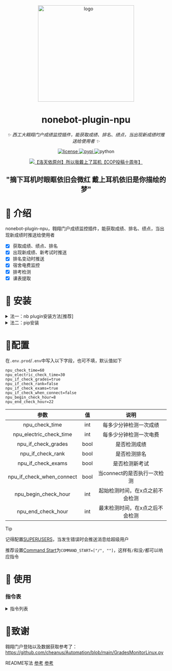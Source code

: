 <!-- markdownlint-disable MD033 MD036 MD041 -->

<div align="center">
<a href="https://v2.nonebot.dev/store">
    <img src="./images/NoneBotPlugin.svg" width="300" alt="logo">
</a>

# nonebot-plugin-npu

_✨ 西工大翱翔门户成绩监控插件，能获取成绩、排名、绩点，当出现新成绩时推送给使用者 ✨_

</div>

<p align="center">
  <a href="https://github.com/qllokirin/nonebot-plugin-npu/blob/master/LICENSE">
    <img src="https://img.shields.io/github/license/qllokirin/nonebot-plugin-npu.svg" alt="license">
  </a>
  <a href="https://pypi.python.org/pypi/nonebot-plugin-npu">
    <img src="https://img.shields.io/pypi/v/nonebot-plugin-npu.svg" alt="pypi">
  </a>
  <img src="https://img.shields.io/badge/python-3.9+-blue.svg" alt="python">
</p>
<p align="center">
  <a href="https://www.bilibili.com/video/BV1ga411T7mv">
    <img src="images/headset.jpg" alt="【洛天依原创】所以我戴上了耳机【COP投稿十周年】">
  </a>
</p>
<h2 align="center">"摘下耳机时眼眶依旧会微红
戴上耳机依旧是你描绘的梦"
</h2>

# 📖 介绍

nonebot-plugin-npu，翱翔门户成绩监控插件，能获取成绩、排名、绩点，当出现新成绩时推送给使用者

- [x] 获取成绩、绩点、排名
- [x] 出现新成绩、新考试时推送
- [x] 排名变动时推送
- [x] 宿舍电费监控
- [x] 排考检测
- [x] 课表提取

# 🔔 安装

<details>
<summary>法一：nb plugin安装方法[推荐]</summary>

安装插件

```
nb plugin install nonebot-plugin-npu
```

安装wkhtmltopdf

```
打开https://wkhtmltopdf.org/downloads.html安装
```

</details>

<details>
<summary>法二：pip安装</summary>

* 1.激活python环境

  ```
  .\.venv\Scripts\activate   				(Windows)
  source \.venv\Scripts\activate			(Ubuntu)
  ```

* 2.安装

  ```
  pip install nonebot-plugin-npu
  ```
  
* 3.安装wkhtmltopdf

  ```
  打开https://wkhtmltopdf.org/downloads.html安装
  ```
  

打开 nonebot2 项目根目录下的 `pyproject.toml` 文件, 在 `[tool.nonebot]` 部分追加写入

```
plugins = ["nonebot-plugin-npu"]
```

</details>


# 📣配置

在`.env.prod`/`.env`中写入以下字段，也可不填，默认值如下

```
npu_check_time=60
npu_electric_check_time=30
npu_if_check_grades=true
npu_if_check_rank=false
npu_if_check_exams=true
npu_if_check_when_connect=false
npu_begin_check_hour=8
npu_end_check_hour=22
```

|        参数         |  值  |          说明          |
| :-----------------: | :--: | :--------------------: |
|   npu_check_time    | int  | 每多少分钟检测一次成绩 |
|   npu_electric_check_time    | int  | 每多少分钟检测一次电费 |
| npu_if_check_grades | bool |      是否检测成绩      |
|  npu_if_check_rank  | bool |      是否检测排名      |
| npu_if_check_exams  | bool |     是否检测新考试     |
| npu_if_check_when_connect  | bool |     当connect的是否执行一次检测     |
| npu_begin_check_hour | int | 起始检测时间，在x点之前不会检测 |
| npu_end_check_hour | int | 最末检测时间，在x点之后不会检测 |

> [!TIP]
>
> 记得配置[SUPERUSERS](https://nonebot.dev/docs/appendices/config#superusers)，当发生错误时会推送消息给超级用户
>
> 推荐设置[Command Start](https://nonebot.dev/docs/appendices/config#command-start-%E5%92%8C-command-separator)为`COMMAND_START=["/", ""]`，这样有`/`和没`/`都可以响应指令

# 🎉 使用

### 指令表

<details>
<summary>指令列表</summary>

|         指令          |   范围    |                           说明                           |           示例           |
| :-------------------: | :-------: | :------------------------------------------------------: | :----------------------: |
|       **/翱翔**       | 私聊/艾特 |                       登陆翱翔门户                       |   ![](images/翱翔.png)   |
|       /翱翔成绩       | 私聊/艾特 |                     获取本学期的成绩                     | ![](images/翱翔成绩.png) |
|       /翱翔排名       | 私聊/艾特 |                       获取排名信息                       |     ![](images/翱翔排名.png)     |
|       /翱翔考试       | 私聊/艾特 |                   获取未结束的考试信息                   |     ![](images/翱翔考试.png)     |
|       /翱翔课表       | 私聊/艾特 |           获取课表（需要搭配wake up软件使用）            |     ![](images/翱翔课表.png)     |
|     /翱翔本周课表    | 私聊/艾特 |          获取本周课表图片文件                             |     ![](images/翱翔课表.png)     |
| /翱翔综测排名 | 私聊/艾特 | 获取综测参评中的综测排名 |   ![](images/翱翔综测排名.png) |
| /翱翔退出登陆（登录） | 私聊/艾特 |                         退出登陆                         |     ![](images/翱翔退出登陆.png)     |
|     /翱翔全部成绩     | 私聊/艾特 |                       获取全部成绩                       |     ![](images/翱翔全部成绩.png)     |
|     /翱翔全部考试     | 私聊/艾特 |                     获取全部考试信息                     |     ![](images/翱翔全部考试.png)     |
|  /翱翔加权百分制成绩  | 私聊/艾特 |                    计算加权百分制成绩                    |     ![](images/翱翔加权百分制成绩.png)     |
|     /翱翔电费绑定     | 私聊/艾特 | 绑定宿舍，当电费小于25时会推送消息，每天中午12点检测一次 |     ![](images/翱翔电费绑定.png)     |
|     /翱翔电费查询     | 私聊/艾特 |                       查询当前电费                       |     ![](images/翱翔电费查询.png)     |
|     /翱翔电费解绑     | 私聊/艾特 |                       解除宿舍绑定                       |     ![](images/翱翔电费解绑.png)     |

</details>

# 🤩致谢

翱翔门户登陆以及数据获取参考了：https://github.com/cheanus/Automation/blob/main/GradesMonitorLinux.py

README写法 [参考](https://github.com/A-kirami/nonebot-plugin-template/blob/master/README.md) [参考](https://github.com/WJZ-P/LiteLoaderQQNT-Echo-Message/blob/main/README.md)
